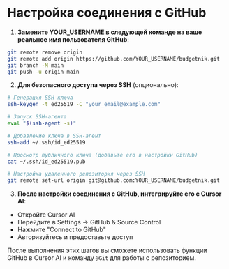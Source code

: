 # Настройка соединения с GitHub

1. **Замените YOUR_USERNAME в следующей команде на ваше реальное имя пользователя GitHub**:
```bash
git remote remove origin
git remote add origin https://github.com/YOUR_USERNAME/budgetnik.git
git branch -M main
git push -u origin main
```

2. **Для безопасного доступа через SSH** (опционально):
```bash
# Генерация SSH ключа
ssh-keygen -t ed25519 -C "your_email@example.com"

# Запуск SSH-агента
eval "$(ssh-agent -s)"

# Добавление ключа в SSH-агент
ssh-add ~/.ssh/id_ed25519

# Просмотр публичного ключа (добавьте его в настройки GitHub)
cat ~/.ssh/id_ed25519.pub

# Настройка удаленного репозитория через SSH
git remote set-url origin git@github.com:YOUR_USERNAME/budgetnik.git
```

3. **После настройки соединения с GitHub, интегрируйте его с Cursor AI**:
- Откройте Cursor AI
- Перейдите в Settings → GitHub & Source Control
- Нажмите "Connect to GitHub"
- Авторизуйтесь и предоставьте доступ

После выполнения этих шагов вы сможете использовать функции GitHub в Cursor AI и команду `@Git` для работы с репозиторием. 